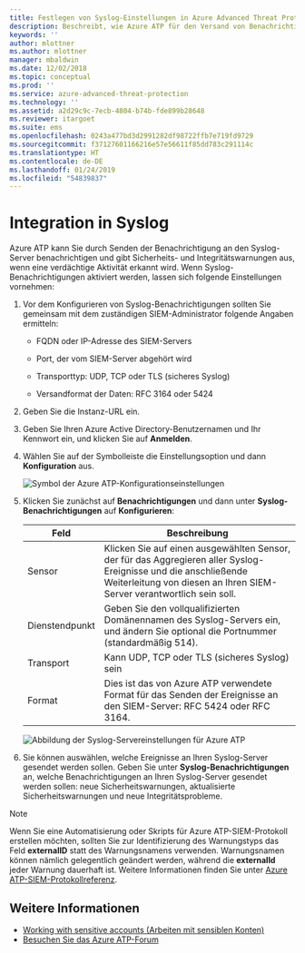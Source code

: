 ```yaml
---
title: Festlegen von Syslog-Einstellungen in Azure Advanced Threat Protection | Microsoft-Dokumentation
description: Beschreibt, wie Azure ATP für den Versand von Benachrichtigungen (per E-Mail oder Azure ATP-Ereignisweiterleitung) bei verdächtigen Aktivitäten konfiguriert werden kann
keywords: ''
author: mlottner
ms.author: mlottner
manager: mbaldwin
ms.date: 12/02/2018
ms.topic: conceptual
ms.prod: ''
ms.service: azure-advanced-threat-protection
ms.technology: ''
ms.assetid: a2d29c9c-7ecb-4804-b74b-fde899b28648
ms.reviewer: itargoet
ms.suite: ems
ms.openlocfilehash: 0243a477bd3d2991282df98722ffb7e719fd9729
ms.sourcegitcommit: f37127601166216e57e56611f85dd783c291114c
ms.translationtype: HT
ms.contentlocale: de-DE
ms.lasthandoff: 01/24/2019
ms.locfileid: "54839837"
---
```

# <a name="integrate-with-syslog"></a>Integration in Syslog

Azure ATP kann Sie durch Senden der Benachrichtigung an den Syslog-Server benachrichtigen und gibt Sicherheits- und Integritätswarnungen aus, wenn eine verdächtige Aktivität erkannt wird. Wenn Syslog-Benachrichtigungen aktiviert werden, lassen sich folgende Einstellungen vornehmen:

1. Vor dem Konfigurieren von Syslog-Benachrichtigungen sollten Sie gemeinsam mit dem zuständigen SIEM-Administrator folgende Angaben ermitteln:

   -   FQDN oder IP-Adresse des SIEM-Servers

   -   Port, der vom SIEM-Server abgehört wird

   -   Transporttyp: UDP, TCP oder TLS (sicheres Syslog)

   -   Versandformat der Daten: RFC 3164 oder 5424

2. Geben Sie die Instanz-URL ein.

3. Geben Sie Ihren Azure Active Directory-Benutzernamen und Ihr Kennwort ein, und klicken Sie auf **Anmelden**.

4. Wählen Sie auf der Symbolleiste die Einstellungsoption und dann **Konfiguration** aus.

   ![Symbol der Azure ATP-Konfigurationseinstellungen](media/ATP-config-menu.png)

5. Klicken Sie zunächst auf **Benachrichtigungen** und dann unter **Syslog-Benachrichtigungen** auf **Konfigurieren**:

   |Feld|Beschreibung|
   |---------|---------------|
   |Sensor|Klicken Sie auf einen ausgewählten Sensor, der für das Aggregieren aller Syslog-Ereignisse und die anschließende Weiterleitung von diesen an Ihren SIEM-Server verantwortlich sein soll.|
   |Dienstendpunkt|Geben Sie den vollqualifizierten Domänennamen des Syslog-Servers ein, und ändern Sie optional die Portnummer (standardmäßig 514).|
   |Transport|Kann UDP, TCP oder TLS (sicheres Syslog) sein|
   |Format|Dies ist das von Azure ATP verwendete Format für das Senden der Ereignisse an den SIEM-Server: RFC 5424 oder RFC 3164.|

   ![Abbildung der Syslog-Servereinstellungen für Azure ATP](media/atp-syslog.png)

6. Sie können auswählen, welche Ereignisse an Ihren Syslog-Server gesendet werden sollen. Geben Sie unter **Syslog-Benachrichtigungen** an, welche Benachrichtigungen an Ihren Syslog-Server gesendet werden sollen: neue Sicherheitswarnungen, aktualisierte Sicherheitswarnungen und neue Integritätsprobleme.

> [!NOTE]
> Wenn Sie eine Automatisierung oder Skripts für Azure ATP-SIEM-Protokoll erstellen möchten, sollten Sie zur Identifizierung des Warnungstyps das Feld **externalID** statt des Warnungsnamens verwenden. Warnungsnamen können nämlich gelegentlich geändert werden, während die **externalId** jeder Warnung dauerhaft ist. Weitere Informationen finden Sie unter [Azure ATP-SIEM-Protokollreferenz](cef-format-sa.md). 


## <a name="see-also"></a>Weitere Informationen

- [Working with sensitive accounts (Arbeiten mit sensiblen Konten)](sensitive-accounts.md)
- [Besuchen Sie das Azure ATP-Forum](https://aka.ms/azureatpcommunity)